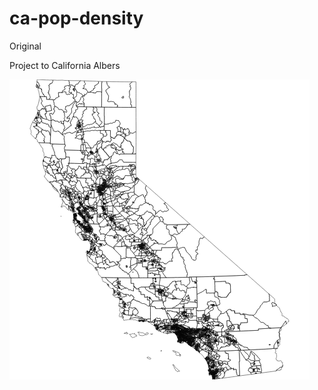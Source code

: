 # ca-pop-density
Original

Project to California Albers

![ca-albers](https://raw.githubusercontent.com/orcutt989/d3js/master/ca-pop-density/png/ca-albers.png)



